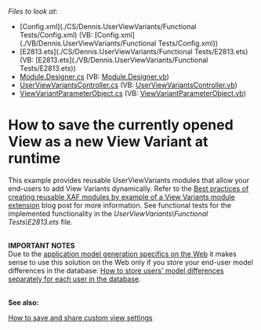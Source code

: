 <!-- default file list -->
*Files to look at*:

* [Config.xml](./CS/Dennis.UserViewVariants/Functional Tests/Config.xml) (VB: [Config.xml](./VB/Dennis.UserViewVariants/Functional Tests/Config.xml))
* [E2813.ets](./CS/Dennis.UserViewVariants/Functional Tests/E2813.ets) (VB: [E2813.ets](./VB/Dennis.UserViewVariants/Functional Tests/E2813.ets))
* [Module.Designer.cs](./CS/Dennis.UserViewVariants/Module.Designer.cs) (VB: [Module.Designer.vb](./VB/Dennis.UserViewVariants/Module.Designer.vb))
* [UserViewVariantsController.cs](./CS/Dennis.UserViewVariants/UserViewVariantsController.cs) (VB: [UserViewVariantsController.vb](./VB/Dennis.UserViewVariants/UserViewVariantsController.vb))
* [ViewVariantParameterObject.cs](./CS/Dennis.UserViewVariants/ViewVariantParameterObject.cs) (VB: [ViewVariantParameterObject.vb](./VB/Dennis.UserViewVariants/ViewVariantParameterObject.vb))
<!-- default file list end -->
# How to save the currently opened View as a new View Variant at runtime


<p>This example provides reusable UserViewVariants modules that allow your end-users to add View Variants dynamically. Refer to the <a href="http://community.devexpress.com/blogs/eaf/archive/2011/07/04/best-practices-of-creating-reusable-xaf-modules-by-example-of-a-view-variants-module-extension.aspx"><u>Best practices of creating reusable XAF modules by example of a View Variants module extension</u></a> blog post for more information. See functional tests for the implemented functionality in the <em>UserViewVariants\Functional Tests\E2813.ets</em> file.</p>
<p><strong><br>IMPORTANT NOTES<br></strong>Due to the <u><a href="http://documentation.devexpress.com/#Xaf/CustomDocument2580">application model generation specifics on the Web</a></u> it makes sense to use this solution on the Web only if you store your end-user model differences in the database: <a href="https://www.devexpress.com/Support/Center/p/K18137">How to store users' model differences separately for each user in the database</a>.<strong><br></strong></p>
<p><strong><br>See also:</strong></p>
<p><a href="https://www.devexpress.com/Support/Center/p/T537863">How to save and share custom view settings</a></p>

<br/>


